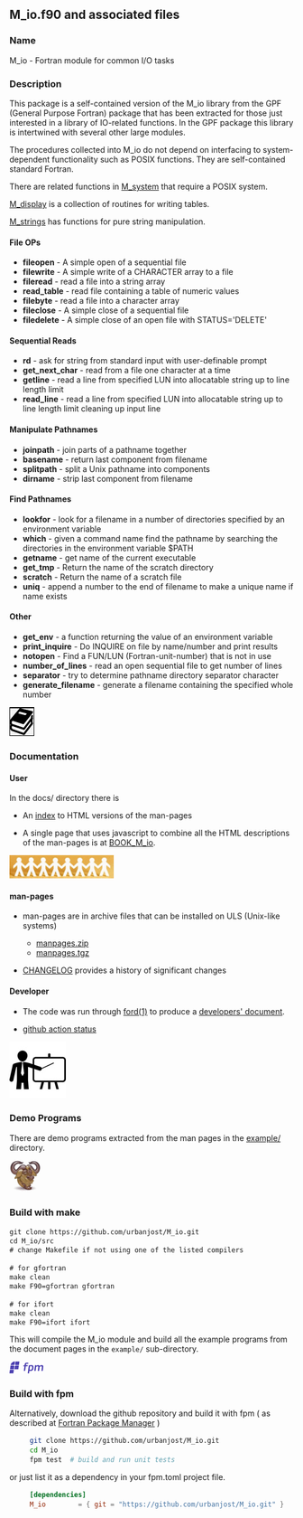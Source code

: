 ## M_io.f90 and associated files

### Name

   M_io - Fortran module for common I/O tasks

### Description

This package is a self-contained version of the M_io library from the GPF
(General Purpose Fortran) package that has been extracted for those just
interested in a library of IO-related functions. In the GPF package this
library is intertwined with several other large modules.

The procedures collected into M_io do not depend on interfacing to
system-dependent functionality such as POSIX functions. They are
self-contained standard Fortran.

There are related functions in 
 [M_system](https://urbanjost.github.io/M_system/man3.html) 
that require a POSIX system.

 [M_display](https://urbanjost.github.io/M_display/man3.html) is
 a collection of routines for writing tables.

 [M_strings](https://urbanjost.github.io/M_strings/man3.html) has 
 functions for pure string manipulation.

#### File OPs
 + **fileopen**     - A simple open of a sequential file 
 + **filewrite**    - A simple write of a CHARACTER array to a file 
 + **fileread**     - read a file into a string array 
 + **read_table**   - read file containing a table of numeric values 
 + **filebyte**     - read a file into a character array 
 + **fileclose**    - A simple close of a sequential file 
 + **filedelete**   - A simple close of an open file with STATUS='DELETE' 
#### Sequential Reads
 + **rd**            - ask for string from standard input with user-definable prompt 
 + **get_next_char** - read from a file one character at a time 
 + **getline**       - read a line from specified LUN into allocatable string up to line length limit 
 + **read_line**     - read a line from specified LUN into allocatable string up to line length limit cleaning up input line 
#### Manipulate Pathnames
 + **joinpath**      - join parts of a pathname together 
 + **basename**      - return last component from filename 
 + **splitpath**     - split a Unix pathname into components 
 + **dirname**       - strip last component from filename 
#### Find Pathnames
 + **lookfor**       - look for a filename in a number of directories specified by an environment variable 
 + **which**         - given a command name find the pathname by searching the directories in the environment variable $PATH 
 + **getname**       - get name of the current executable 
 + **get_tmp**       - Return the name of the scratch directory 
 + **scratch**       - Return the name of a scratch file 
 + **uniq**          - append a number to the end of filename to make a unique name if name exists 
#### Other
 + **get_env**           - a function returning the value of an environment variable 
 + **print_inquire**     - Do INQUIRE on file by name/number and print results 
 + **notopen**           - Find a FUN/LUN (Fortran-unit-number) that is not in use 
 + **number_of_lines**   - read an open sequential file to get number of lines 
 + **separator**         - try to determine pathname directory separator character 
 + **generate_filename** - generate a filename containing the specified whole number

![docs](docs/images/docs.gif)

### Documentation
#### User 

In the docs/ directory there is

 - An [index](https://urbanjost.github.io/M_io/man3.html) to HTML versions
   of the man-pages 

 - A single page that uses javascript to combine all the HTML descriptions
   of the man-pages is at
   [BOOK_M_io](https://urbanjost.github.io/M_io/BOOK_M_io.html).

![manpages](docs/images/manpages.gif)
#### man-pages
 - man-pages are in archive files that can be installed on ULS (Unix-like systems)
    + [manpages.zip](https://urbanjost.github.io/M_io/manpages.zip) 
    + [manpages.tgz](https://urbanjost.github.io/M_io/manpages.tgz) 

 - [CHANGELOG](docs/CHANGELOG.md) provides a history of significant changes

#### Developer 

 - The code was run through [ford(1)](https://politicalphysicist.github.io/ford-fortran-documentation.html)
   to produce a [developers' document](https://urbanjost.github.io/M_strings/fpm-ford/index.html).

 - [github action status](docs/STATUS.md)

![demos](docs/images/demo.gif)

### Demo Programs

There are demo programs extracted from the man pages in the [example/](example/)
directory.

![gmake](docs/images/gnu.gif)

### Build with make

    git clone https://github.com/urbanjost/M_io.git
    cd M_io/src
    # change Makefile if not using one of the listed compilers
     
    # for gfortran
    make clean
    make F90=gfortran gfortran
     
    # for ifort
    make clean
    make F90=ifort ifort

This will compile the M_io module and build all the example programs from
the document pages in the `example/` sub-directory.

![fpm](docs/images/fpm_logo.gif)

### Build with fpm

Alternatively, download the github repository and build it with 
fpm ( as described at [Fortran Package Manager](https://github.com/fortran-lang/fpm) )

```bash
     git clone https://github.com/urbanjost/M_io.git
     cd M_io
     fpm test  # build and run unit tests
```

or just list it as a dependency in your fpm.toml project file.

```toml
     [dependencies]
     M_io        = { git = "https://github.com/urbanjost/M_io.git" }
```
